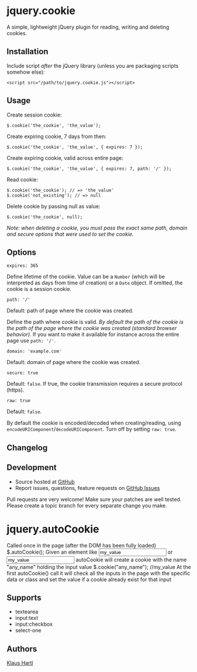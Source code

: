 # jquery.cookie

A simple, lightweight jQuery plugin for reading, writing and deleting cookies.

## Installation

Include script *after* the jQuery library (unless you are packaging scripts somehow else):

    <script src="/path/to/jquery.cookie.js"></script>

## Usage

Create session cookie:

    $.cookie('the_cookie', 'the_value');

Create expiring cookie, 7 days from then:

    $.cookie('the_cookie', 'the_value', { expires: 7 });

Create expiring cookie, valid across entire page:

    $.cookie('the_cookie', 'the_value', { expires: 7, path: '/' });

Read cookie:

    $.cookie('the_cookie'); // => 'the_value'
    $.cookie('not_existing'); // => null

Delete cookie by passing null as value:

    $.cookie('the_cookie', null);

*Note: when deleting a cookie, you must pass the exact same path, domain and secure options that were used to set the cookie.*

## Options

    expires: 365

Define lifetime of the cookie. Value can be a `Number` (which will be interpreted as days from time of creation) or a `Date` object. If omitted, the cookie is a session cookie.

    path: '/'

Default: path of page where the cookie was created.

Define the path where cookie is valid. *By default the path of the cookie is the path of the page where the cookie was created (standard browser behavior).* If you want to make it available for instance across the entire page use `path: '/'`.

    domain: 'example.com'

Default: domain of page where the cookie was created.

    secure: true

Default: `false`. If true, the cookie transmission requires a secure protocol (https).

    raw: true

Default: `false`.

By default the cookie is encoded/decoded when creating/reading, using `encodeURIComponent`/`decodeURIComponent`. Turn off by setting `raw: true`.

## Changelog

## Development

- Source hosted at [GitHub](https://github.com/carhartl/jquery-cookie)
- Report issues, questions, feature requests on [GitHub Issues](https://github.com/carhartl/jquery-cookie/issues)

Pull requests are very welcome! Make sure your patches are well tested. Please create a topic branch for every separate change you make.

# jquery.autoCookie
Called once in the page (after the DOM has been fully loaded)
    $.autoCookie();
Given an element like
    <input type="text" data-cookie="any_name" value="my_value"/>
or
    <input type="text" class="data-cookie[any_name]" value="my_value" />
autoCookie will create a cookie with the name "any_name" holding the input value
    $.cookie("any_name"); //my_value
At the first autoCookie() call it will check all the inputs in the page with the specific data or class and set the value if a cookie already exist for that input
## Supports
* textearea
* input:text
* input:checkbox
* select-one

## Authors

[Klaus Hartl](https://github.com/carhartl)
